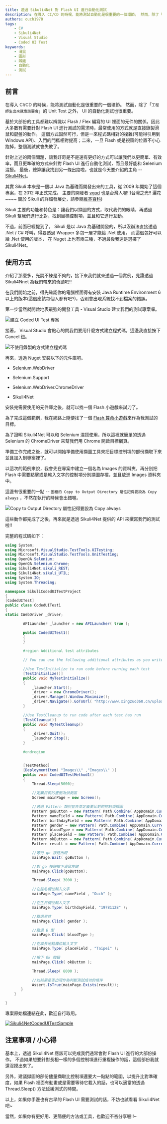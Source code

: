 ```yaml
---
title: 透過 Sikuli4Net 對 Flash UI 進行自動化測試
description: 在導入 CI/CD 的時候，能將測試自動化是很重要的一個環節。 然而，除了「工程師生出來就應該要會」的 Unit Test 之外， UI 的自動化測試也很重要。
authors: ouch1978
tags: 
    - C#
    - Sikuli4Net
    - Visual Studio
    - Coded UI Test
keywords: 
    - 滑鼠
    - 圖形
    - 辨識
    - 自動化
    - 測試
---
```


## 前言

在導入 CI/CD 的時候，能將測試自動化是很重要的一個環節。 然而，除了「`工程師生出來就應該要會`」的 Unit Test 之外， UI 的自動化測試也很重要。

基於大部份的工具都難以辨識以 Flash / Flex 編寫的 UI 裡面的元件的關係，因此大多數有需要針對 Flash UI 進行測試的需求時，最常使用的方式就是直接錄製滑鼠和鍵盤的動作。 這個方式固然可行，但是一來程式碼相對的複雜(可能得引用到 Windows API)、入門的門檻相對提高；二來，一旦 Flash 或是視窗的位置不小心跑掉，整個測試就會失敗了。

[sikuli4net]: https://www.nuget.org/packages/Sikuli4Net "Sikuli4Net - Call Sikuli from your .NET project"

針對上述的兩個問題，讓我好奇是不是還有更好的方式可以讓我們以更簡單、有效率，而且更準確的方式來針對 Flash UI 進行自動化測試，而且最好能和 Selenium 混搭。 最後，總算讓我找到另一條出路啦，也就是今天要介紹的主角 -- [Sikuli4Net][sikuli4net]。

<!--truncate-->

[vgod]: http://blog.vgod.tw/2010/01/30/sikuli/ "vgod"
[sikuli-wiki]: https://en.wikipedia.org/wiki/Sikuli "Sikuli - Wiki"

其實 Sikuli 本來是一個以 Java 為基礎而開發出來的工具，從 2009 年開始了這個專案，在 2012 年正式完成。 主要的開發者 [vgod][vgod] 也是台灣人喔!!(台灣之光!! 灑花~~~~ 關於 Sikuli 的詳細發展史，請參閱[維基百科][sikuli-wiki])

Sikuli 主要的功能和特色是：讓我們以擷圖的方式，取代我們的眼睛，再透過 Sikuli 幫我們進行比對，找到目標控制項，並且和它進行互動。

不過，前面已經提到了， Sikuli 是以 Java 為基礎開發的，所以沒辦法直接透過 .Net / C# 呼叫，得要透過 Wrapper 多包一層才能給 .Net 使用。 而這個包好可以給 .Net 使用的版本， 在 Nuget 上也有兩三種，不過最後我還是選擇了 Sikuli4Net。

## 使用方式

介紹了那麼多，光說不練是不夠的，接下來我們就來透過一個實例，見證透過 Sikuli4Nnet 為我們帶來的奇蹟吧!!

在我們開始之前，得先確認你的電腦裡面得有安裝 Java Runtime Environment 6 以上的版本(這個應該每個人都有吧?)，否則會出現系統找不到檔案的錯誤。

第一步當然就開啟地表最強的開發工具 - Visual Studio 建立我們的測試專案囉。

![建立 Coded UI Test 專案](01-create-coded-ui-test-project.png "建立 Coded UI Test 專案")

接著， Visual Studio 會貼心的問我們要用什麼方式建立程式碼，這邊我直接按下 Cancel 鈕。

![不使用錄製的方式建立程式碼](02-click-cancel-to-bypass-ui-recording.png "不使用錄製的方式建立程式碼")

再來，透過 Nuget 安裝以下的元件庫吧。

- Selenium.WebDriver

- Selenium.Support

- Selenium.WebDriver.ChromeDriver

- Sikuli4Net

安裝完需要使用的元件庫之後，就可以找一個 Flash 小遊戲來試刀了。

[flash 算命小遊戲]: https://en.wikipedia.org/wiki/Sikuli "Flash 算命小遊戲"

為了完成這個範例，我在網路上隨便找了一個 [Flash 算命小遊戲][flash 算命小遊戲]來作為我測試的目標。

為了證明 Sikuli4Net 可以和 Selenium 混搭使用，所以這裡就簡單的透過 Selenium 的 ChromeDriver 來幫我們用 Chrome 開啟目標網頁。

準備工作完成之後，就可以開始準備使用擷圖工具來把目標控制項的部份擷取下來並且加入到專案裡了。

以這次的範例來說，我會先在專案中建立一個名為 Images 的資料夾，再分別把 Flash 中需要點擊或是輸入文字的控制項分別擷圖存檔，並且放進 Images 資料夾中。

這邊有很重要的一點 -- `圖檔的 Copy to Output Directory 屬性記得要設為 Copy always` ，不然在執行的時候會出錯喔。

![Copy to Output Directory 屬性記得要設為 Copy always](03-prepare-screenshot-for-components.png "Copy to Output Directory 屬性記得要設為 Copy always")

這些動作都完成了之後，再來就是透過 Sikuli4Net 提供的 API 來撰寫我們的測試啦!!

完整的程式碼如下：

```csharp title="CodedUITest1.cs"
using System;
using Microsoft.VisualStudio.TestTools.UITesting;
using Microsoft.VisualStudio.TestTools.UnitTesting;
using OpenQA.Selenium;
using OpenQA.Selenium.Chrome;
using Sikuli4Net.sikuli_REST;
using Sikuli4Net.sikuli_UTIL;
using System.IO;
using System.Threading;

namespace SikuliCodedUITestProject
{
[CodedUITest]
public class CodedUITest1
{
static IWebDriver _driver;

        APILauncher _launcher = new APILauncher( true );

        public CodedUITest1()
        {
        }

        #region Additional test attributes

        // You can use the following additional attributes as you write your tests:

        //Use TestInitialize to run code before running each test
        [TestInitialize()]
        public void MyTestInitialize()
        {
            _launcher.Start();
            _driver = new ChromeDriver();
            _driver.Manage().Window.Maximize();
            _driver.Navigate().GoToUrl( "http://www.xingzuo360.cn/uploads/media/121030/1-1210300F426.swf" );
        }

        //Use TestCleanup to run code after each test has run
        [TestCleanup()]
        public void MyTestCleanup()
        {
            _driver.Quit();
            _launcher.Stop();
        }

        #endregion


        [TestMethod]
        [DeploymentItem( "Images\\" ,"Images\\" )]
        public void CodedUITestMethod1()
        {
            Thread.Sleep(5000);

            //定義目前的畫面為偵測區
            Screen mainPage = new Screen();

            //透過 Pattern 類別宣告並定義要比對的控制項擷圖
            Pattern goButton = new Pattern( Path.Combine( AppDomain.CurrentDomain.BaseDirectory + @"\Images\Go.png" ) );
            Pattern nameField = new Pattern( Path.Combine( AppDomain.CurrentDomain.BaseDirectory + @"\Images\Name.png" ) );
            Pattern birthdayField = new Pattern( Path.Combine( AppDomain.CurrentDomain.BaseDirectory + @"\Images\Birthday.png" ) );
            Pattern gender = new Pattern( Path.Combine( AppDomain.CurrentDomain.BaseDirectory + @"\Images\Gender.png" ) );
            Pattern bloodType = new Pattern( Path.Combine( AppDomain.CurrentDomain.BaseDirectory + @"\Images\BloodType.png" ) );
            Pattern placeField = new Pattern( Path.Combine( AppDomain.CurrentDomain.BaseDirectory + @"\Images\PlaceGrownUp.png" ) );
            Pattern okButton = new Pattern( Path.Combine( AppDomain.CurrentDomain.BaseDirectory + @"\Images\OkButton.png" ) );
            Pattern result = new Pattern( Path.Combine( AppDomain.CurrentDomain.BaseDirectory + @"\Images\Result.png" ) );

            //等待 go 按鈕出現
            mainPage.Wait( goButton );

            //對 go 按鈕按下滑鼠左鍵
            mainPage.Click(goButton);

            Thread.Sleep( 3000 );

            //在姓名欄位輸入文字
            mainPage.Type( nameField , "Ouch" );

            //在生日欄位輸入文字
            mainPage.Type( birthdayField, "19781128" );

            //點選男性
            mainPage.Click( gender );

            //點選 B 型
            mainPage.Click( bloodType );

            //在成長地點欄位輸入文字
            mainPage.Type( placeField , "Taipei" );

            //按下 Ok 按鈕
            mainPage.Click( okButton );

            Thread.Sleep( 8000 );

            //以結果是否出現作為判斷測試成功的條件
            Assert.IsTrue(mainPage.Exists(result));
       }
    }

}
```

專案原始檔連結在此，歡迎自行取用。

[![Sikuli4NetCodedUITestSample](/img/source-code.png)](https://github.com/Ouch1978/Sikuli4NetCodedUITestSample/)

## 注意事項 / 小心得

基本上，透過 Sikuli4Net 應該可以完成我們通常會對 Flash UI 進行的大部份操作。 不過如果想要針對長相一樣的多個控制項進行重複操作的話，這個部份我就還沒摸出來了。

另外，建議擷圖的部份儘量擷取比控制項還要大一點點的範圍，以提升比對準確度，如果 Flash 裡面有動畫或是需要等待它載入的話，也可以適當的透過 Thread.Sleep() 方法延緩測式的時間。

以上，如果你手邊也有古早的 Flash UI 需要測試的話，不妨也試看看 Sikuli4Net 吧~

當然，如果你有更好用、更簡便的方法或工具，也歡迎不吝分享喔!!~
